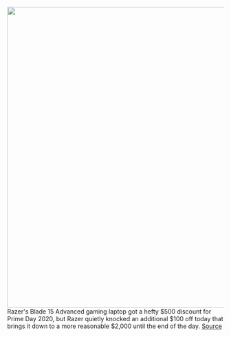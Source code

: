 <img src='https://cdn.vox-cdn.com/thumbor/tbVmk0deP7x49kyxamC00DsGNFw=/0x0:2040x1360/1200x800/filters:focal(857x517:1183x843)/cdn.vox-cdn.com/uploads/chorus_image/image/67633504/cfaulkner_200929_4214_0004.0.0.jpg' width='700px' /><br/>
Razer's Blade 15 Advanced gaming laptop got a hefty $500 discount for Prime Day 2020, but Razer quietly knocked an additional $100 off today that brings it down to a more reasonable $2,000 until the end of the day.
<a href='https://www.theverge.com/2020/10/14/21516788/amazon-prime-day-2020-deal-razer-blade-15-advanced-gaming-laptop-300hz-display'> Source <a/>
